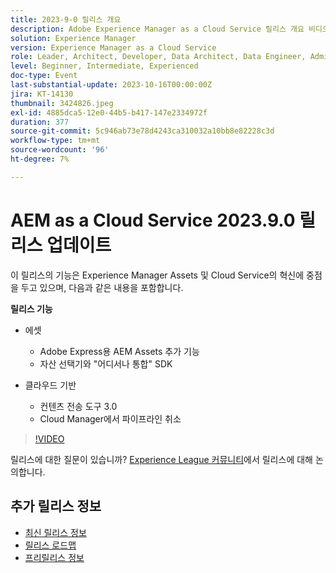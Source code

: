 ```yaml
---
title: 2023-9-0 릴리스 개요
description: Adobe Experience Manager as a Cloud Service 릴리스 개요 비디오 2023.9.0
solution: Experience Manager
version: Experience Manager as a Cloud Service
role: Leader, Architect, Developer, Data Architect, Data Engineer, Admin, User
level: Beginner, Intermediate, Experienced
doc-type: Event
last-substantial-update: 2023-10-16T00:00:00Z
jira: KT-14130
thumbnail: 3424826.jpeg
exl-id: 4885dca5-12e0-44b5-b417-147e2334972f
duration: 377
source-git-commit: 5c946ab73e78d4243ca310032a10bb8e82228c3d
workflow-type: tm+mt
source-wordcount: '96'
ht-degree: 7%

---
```


# AEM as a Cloud Service 2023.9.0 릴리스 업데이트

이 릴리스의 기능은 Experience Manager Assets 및 Cloud Service의 혁신에 중점을 두고 있으며, 다음과 같은 내용을 포함합니다.

**릴리스 기능**

* 에셋
   * Adobe Express용 AEM Assets 추가 기능
   * 자산 선택기와 &quot;어디서나 통합&quot; SDK

* 클라우드 기반
   * 컨텐츠 전송 도구 3.0
   * Cloud Manager에서 파이프라인 취소

>[!VIDEO](https://video.tv.adobe.com/v/3424826/?learn=on)

릴리스에 대한 질문이 있습니까?  [Experience League 커뮤니티](https://adobe.ly/3rMScIU)에서 릴리스에 대해 논의합니다.

## 추가 릴리스 정보

* [최신 릴리스 정보](https://experienceleague.adobe.com/docs/experience-manager-cloud-service/content/release-notes/home.html?lang=ko-KR)
* [릴리스 로드맵](https://experienceleague.adobe.com/docs/experience-manager-release-information/aem-release-updates/update-releases-roadmap.html?lang=ko)
* [프리릴리스 정보](https://experienceleague.adobe.com/docs/experience-manager-cloud-service/content/release-notes/prerelease.html?lang=ko)
